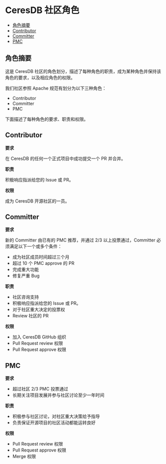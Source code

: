 # CeresDB 社区角色

- [角色摘要](#角色摘要)
- [Contributor](#Contributor)
- [Committer](#Committer)
- [PMC](#PMC)

## 角色摘要

这是 CeresDB 社区的角色划分，描述了每种角色的职责，成为某种角色并保持该角色的要求，以及相应角色的权限。

我们社区参照 Apache 规范有划分为以下三种角色：

- Contributor
- Committer
- PMC

下面描述了每种角色的要求、职责和权限。

## Contributor

**要求**

在 CeresDB 的任何一个正式项目中成功提交一个 PR 并合并。

**职责**

积极响应指派给您的 Issue 或 PR。

**权限**

成为 CeresDB 开源社区的一员。

## Committer

**要求**

新的 Committer 由已有的 PMC 推荐，并通过 2/3 以上投票通过，Committer 必须满足以下一个或多个条件：
- 成为社区成员时间超过三个月
- 超过 10 个 PMC approve 的 PR
- 完成重大功能
- 修复严重 Bug

**职责**

- 社区咨询支持
- 积极响应指派给您的 Issue 或 PR。
- 对于社区重大决定的投票权
- Review 社区的 PR

**权限**

- 加入 CeresDB GitHub 组织
- Pull Request review 权限
- Pull Request approve 权限

## PMC

**要求**

- 超过社区 2/3 PMC 投票通过
- 长期关注项目发展并参与社区讨论至少一年时间

**职责**

- 积极参与社区讨论，对社区重大决策给予指导
- 负责保证开源项目的社区活动都能运转良好

**权限**

- Pull Request review  权限
- Pull Request approve 权限
- Merge 权限
